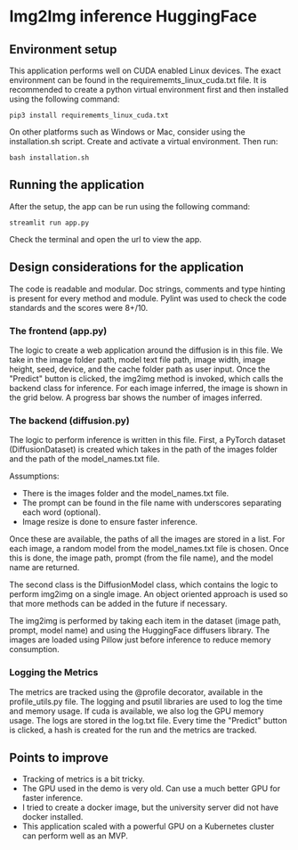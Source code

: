 # Img2Img inference HuggingFace

## Environment setup
This application performs well on CUDA enabled Linux devices. The exact environment can be found in the requirememts_linux_cuda.txt file. It is recommended to create a python virtual environment first and then  installed using the following command:

```{bash}
pip3 install requirememts_linux_cuda.txt
```

On other platforms such as Windows or Mac, consider using the installation.sh script. Create and activate a virtual environment. Then run:

```{bash}
bash installation.sh
```

## Running the application
After the setup, the app can be run using the following command:
```{bash}
streamlit run app.py
```
Check the terminal and open the url to view the app.

## Design considerations for the application

The code is readable and modular. Doc strings, comments and type hinting is present for every method and module. Pylint was used to check the code standards and the scores were 8+/10.

### The frontend (app.py)
The logic to create a web application around the diffusion is in this file. We take in the image folder path, model text file path, image width, image height, seed, device, and the cache folder path as user input. Once the "Predict" button is clicked, the img2img method is invoked, which calls the backend class for inference. For each image inferred, the image is shown in the grid below. A progress bar shows the number of images inferred.

### The backend (diffusion.py)
The logic to perform inference is written in this file. First, a PyTorch dataset (DiffusionDataset) is created which takes in the path of the images folder and the path of the model_names.txt file.

Assumptions:
+ There is the images folder and the model_names.txt file.
+ The prompt can be found in the file name with underscores separating each word (optional).
+ Image resize is done to ensure faster inference.

Once these are available, the paths of all the images are stored in a list. For each image, a random model from the model_names.txt file is chosen. Once this is done, the image path, prompt (from the file name), and the model name are returned.

The second class is the DiffusionModel class, which contains the logic to perform img2img on a single image. An object oriented approach is used so that more methods can be added in the future if necessary.

The img2img is performed by taking each item in the dataset (image path, prompt, model name) and using the HuggingFace diffusers library. The images are loaded using Pillow just before inference to reduce memory consumption.

### Logging the Metrics
The metrics are tracked using the @profile decorator, available in the profile_utils.py file. The logging and psutil libraries are used to log the time and memory usage. If cuda is available, we also log the GPU memory usage. The logs are stored in the log.txt file. Every time the "Predict" button is clicked, a hash is created for the run and the metrics are tracked.

## Points to improve
+ Tracking of metrics is a bit tricky.
+ The GPU used in the demo is very old. Can use a much better GPU for faster inference.
+ I tried to create a docker image, but the university server did not have docker installed.
+ This application scaled with a powerful GPU on a Kubernetes cluster can perform well as an MVP.
